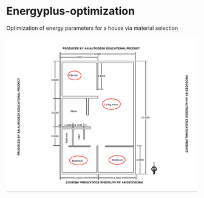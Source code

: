 # Energyplus-optimization
Optimization of energy parameters for a house via material selection

![Map of House](https://raw.githubusercontent.com/shahab1376/Energyplus-optimization/master/map.png)
